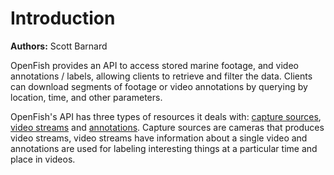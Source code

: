 # Introduction
**Authors:** Scott Barnard

OpenFish provides an API to access stored marine footage, and video annotations / labels, allowing clients to retrieve and filter the data.
Clients can download segments of footage or video annotations by querying by location, time, and other parameters.

OpenFish's API has three types of resources it deals with: [capture sources][capture-sources], [video streams][video-streams] and [annotations][annotations]. Capture sources are cameras that produces video streams, video streams have information about a single video and annotations are used for labeling interesting things at a particular time and place in videos. 

[general-usage-notes]: ./api-usage
[capture-sources]: ./capture-sources
[video-streams]: ./video-streams
[annotations]: ./annotations

